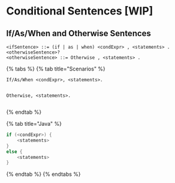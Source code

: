 # Conditional Sentences \[WIP\]

## If/As/When and Otherwise Sentences

```markup
<ifSentence> ::= (if | as | when) <condExpr> , <statements> . <otherwiseSentence>?
<otherwiseSentence> ::= Otherwise , <statements> .
```

{% tabs %}
{% tab title="Scenarios" %}
```markup
If/As/When <condExpr>, <statements>.


Otherwise, <statements>.


```
{% endtab %}

{% tab title="Java" %}
```java
if (<condExpr>) {
    <statements>
}
else {
    <statements>
}
```
{% endtab %}
{% endtabs %}

## 

